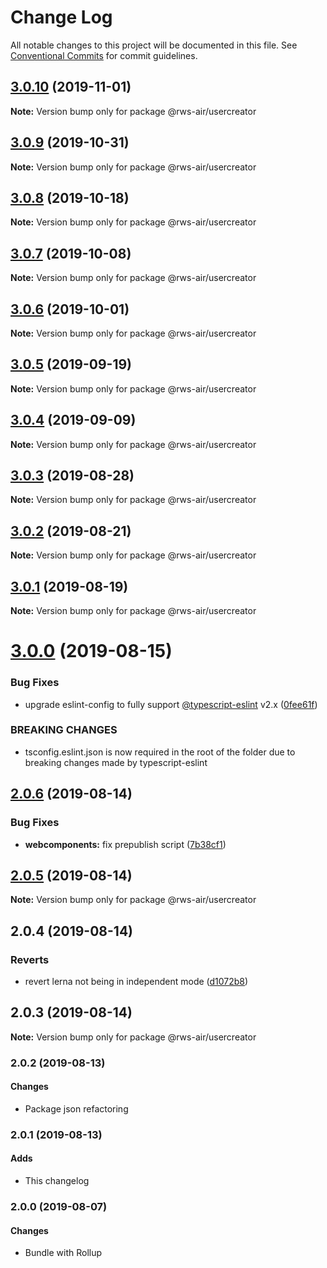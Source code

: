 # Change Log

All notable changes to this project will be documented in this file.
See [Conventional Commits](https://conventionalcommits.org) for commit guidelines.

## [3.0.10](https://github.com/RWS-NL/air-node-packages/compare/@rws-air/usercreator@3.0.9...@rws-air/usercreator@3.0.10) (2019-11-01)

**Note:** Version bump only for package @rws-air/usercreator





## [3.0.9](https://github.com/RWS-NL/air-node-packages/compare/@rws-air/usercreator@3.0.8...@rws-air/usercreator@3.0.9) (2019-10-31)

**Note:** Version bump only for package @rws-air/usercreator





## [3.0.8](https://github.com/RWS-NL/air-node-packages/compare/@rws-air/usercreator@3.0.7...@rws-air/usercreator@3.0.8) (2019-10-18)

**Note:** Version bump only for package @rws-air/usercreator





## [3.0.7](https://github.com/RWS-NL/air-node-packages/compare/@rws-air/usercreator@3.0.6...@rws-air/usercreator@3.0.7) (2019-10-08)

**Note:** Version bump only for package @rws-air/usercreator





## [3.0.6](https://github.com/RWS-NL/air-node-packages/compare/@rws-air/usercreator@3.0.5...@rws-air/usercreator@3.0.6) (2019-10-01)

**Note:** Version bump only for package @rws-air/usercreator





## [3.0.5](https://github.com/RWS-NL/air-node-packages/compare/@rws-air/usercreator@3.0.4...@rws-air/usercreator@3.0.5) (2019-09-19)

**Note:** Version bump only for package @rws-air/usercreator





## [3.0.4](https://github.com/RWS-NL/air-node-packages/compare/@rws-air/usercreator@3.0.3...@rws-air/usercreator@3.0.4) (2019-09-09)

**Note:** Version bump only for package @rws-air/usercreator





## [3.0.3](https://github.com/RWS-NL/air-node-packages/compare/@rws-air/usercreator@3.0.2...@rws-air/usercreator@3.0.3) (2019-08-28)

**Note:** Version bump only for package @rws-air/usercreator





## [3.0.2](https://github.com/RWS-NL/air-node-packages/compare/@rws-air/usercreator@3.0.1...@rws-air/usercreator@3.0.2) (2019-08-21)

**Note:** Version bump only for package @rws-air/usercreator





## [3.0.1](https://github.com/RWS-NL/air-node-packages/compare/@rws-air/usercreator@3.0.0...@rws-air/usercreator@3.0.1) (2019-08-19)

**Note:** Version bump only for package @rws-air/usercreator





# [3.0.0](https://github.com/RWS-NL/air-node-packages/compare/@rws-air/usercreator@2.0.6...@rws-air/usercreator@3.0.0) (2019-08-15)


### Bug Fixes

* upgrade eslint-config to fully support [@typescript-eslint](https://github.com/typescript-eslint) v2.x ([0fee61f](https://github.com/RWS-NL/air-node-packages/commit/0fee61f))


### BREAKING CHANGES

* tsconfig.eslint.json is now required in the root of the folder due to breaking
changes made by typescript-eslint





## [2.0.6](https://github.com/RWS-NL/air-node-packages/compare/@rws-air/usercreator@2.0.5...@rws-air/usercreator@2.0.6) (2019-08-14)


### Bug Fixes

* **webcomponents:** fix prepublish script ([7b38cf1](https://github.com/RWS-NL/air-node-packages/commit/7b38cf1))





## [2.0.5](https://github.com/RWS-NL/air-node-packages/compare/@rws-air/usercreator@2.0.4...@rws-air/usercreator@2.0.5) (2019-08-14)

**Note:** Version bump only for package @rws-air/usercreator





## 2.0.4 (2019-08-14)

### Reverts

* revert lerna not being in independent mode ([d1072b8](https://github.com/RWS-NL/air-node-packages/commit/d1072b8))

## 2.0.3 (2019-08-14)

**Note:** Version bump only for package @rws-air/usercreator

### 2.0.2 (2019-08-13)

#### Changes
- Package json refactoring

### 2.0.1 (2019-08-13)

#### Adds
- This changelog

### 2.0.0 (2019-08-07)

#### Changes
- Bundle with Rollup
